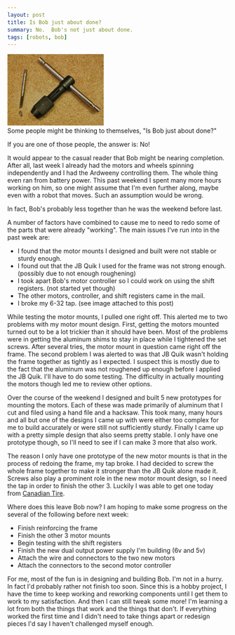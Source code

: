 ```yaml
---
layout: post
title: Is Bob just about done?
summary: No.  Bob's not just about done.
tags: [robots, bob]
---
```


<div class="floatyimg"><img src="/images/broken-tap.jpg" title="Broken 6-32 tap" alt="Broken 6-32 tap" /></div>
Some people might be thinking to themselves, "Is Bob just about done?"

If you are one of those people, the answer is: No!

It would appear to the casual reader that Bob might be nearing completion.  After all, last week I already had the motors and wheels spinning independently and I had the Ardweeny controlling them.  The whole thing even ran from battery power.  This past weekend I spent many more hours working on him, so one might assume that I'm even further along, maybe even with a robot that moves.  Such an assumption would be wrong.

In fact, Bob's probably less together than he was the weekend before last.

A number of factors have combined to cause me to need to redo some of the parts that were already "working".  The main issues I've run into in the past week are:

 * I found that the motor mounts I designed and built were not stable or sturdy enough.
 * I found out that the JB Quik I used for the frame was not strong enough. (possibly due to not enough roughening)
 * I took apart Bob's motor controller so I could work on using the shift registers. (not started yet though)
 * The other motors, controller, and shift registers came in the mail.
 * I broke my 6-32 tap. (see image attached to this post)

While testing the motor mounts, I pulled one right off.  This alerted me to two problems with my motor mount design.  First, getting the motors mounted turned out to be a lot trickier than it should have been.  Most of the problems were in getting the aluminum shims to stay in place while I tightened the set screws.  After several tries, the motor mount in question came right off the frame.  The second problem I was alerted to was that JB Quik wasn't holding the frame together as tightly as I expected.  I suspect this is mostly due to the fact that the aluminum was not roughened up enough before I applied the JB Quik.  I'll have to do some testing.  The difficulty in actually mounting the motors though led me to review other options.

Over the course of the weekend I designed and built 5 new prototypes for mounting the motors.  Each of these was made primarily of aluminum that I cut and filed using a hand file and a hacksaw.  This took many, many hours and all but one of the designs I came up with were either too complex for me to build accurately or were still not sufficiently sturdy.  Finally I came up with a pretty simple design that also seems pretty stable.  I only have one prototype though, so I'll need to see if I can make 3 more that also work.

The reason I only have one prototype of the new motor mounts is that in the process of redoing the frame, my tap broke.  I had decided to screw the whole frame together to make it stronger than the JB Quik alone made it.  Screws also play a prominent role in the new motor mount design, so I need the tap in order to finish the other 3.  Luckily I was able to get one today from [Canadian Tire](http://canadiantire.ca).

Where does this leave Bob now?  I am hoping to make some progress on the several of the following before next week:

 * Finish reinforcing the frame
 * Finish the other 3 motor mounts
 * Begin testing with the shift registers
 * Finish the new dual output power supply I'm building (6v and 5v)
 * Attach the wire and connectors to the two new motors
 * Attach the connectors to the second motor controller

For me, most of the fun is in designing and building Bob.  I'm not in a hurry.  In fact I'd probably rather not finish too soon.  Since this is a hobby project, I have the time to keep working and reworking components until I get them to work to my satisfaction.  And then I can still tweak some more!  I'm learning a lot from both the things that work and the things that don't.  If everything worked the first time and I didn't need to take things apart or redesign pieces I'd say I haven't challenged myself enough.
